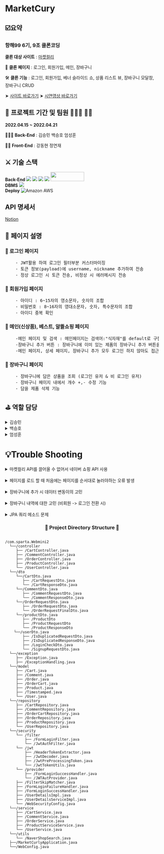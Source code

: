 # MarketCury

## ☑️요약

### 항해99 6기, 9조 클론코딩

**클론 대상 사이트** : [마켓컬리](https://www.kurly.com/shop/main/index.php?utm_source=1055&utm_medium=2202&utm_campaign=home_hashtag&utm_term=&gclid=Cj0KCQiA09eQBhCxARIsAAYRiymFTo_B-h_Ud0gO_bvKSG36IaBralIpgBFdb2WKsfT25LH5s8RrK-4aAm26EALw_wcB#%EB%A7%88%EC%BC%93%EC%BB%AC%EB%A6%AC&utm_content=brand)

📸  **클론 페이지** : 로그인, 회원가입, 메인, 장바구니

🛠  **클론 기능** : 로그인, 회원가입, 베너 슬라이드 쇼, 상품 리스트 뷰, 장바구니 모달창, 장바구니 CRUD

➤ [사이트 바로가기](https://www.youtube.com/)
➤ [시연영상 바로가기](https://www.youtube.com/)

## 📅 프로젝트 기간 및 팀원 👨🏻‍💻 👩‍💻
**2022.04.15 ~ 2022.04.21**

👨‍👩‍👧 **Back-End** : 김승민 백승호 엄성훈

👨‍👦 **Front-End** : 강동현 정연재
## ⚔️ 기술 스택
**Back-End**
<img src="https://img.shields.io/badge/spring-6DB33F?style=for-the-badge&logo=spring&logoColor=white">
<img src="https://img.shields.io/badge/Springboot-6DB33F?style=for-the-badge&logo=Springboot&logoColor=white">
<img src="https://img.shields.io/badge/java-007396?style=for-the-badge&logo=java&logoColor=white">
<img src="https://img.shields.io/badge/gradle-02303A?style=for-the-badge&logo=gradle&logoColor=white">
<img src= "https://img.shields.io/badge/IntelliJIDEA-000000.svg?style=for-the-badge&logo=intellij-idea&logoColor=white" width="110" height="30"/>
<br>
**DBMS**
<img src="https://img.shields.io/badge/mysql-4479A1?style=for-the-badge&logo=mysql&logoColor=white">
<br>
**Deploy**
<img alt="Amazon AWS" src ="https://img.shields.io/badge/Amazon AWS-232F3E.svg?&style=for-the-badge&logo=Amazon AWS&logoColor=white"/>
## API 명세서

[Notion](https://www.notion.so/d6ccc5c59dd841da9532f1d70a8dac0a?v=ea74b86d8e3848bd85920b580faef273)
## 📜  페이지 설명
### 📎  로그인 페이지
<pre>
    - JWT활용 하여 로그인 필터부분 커스터마이징
    - 토큰 정보(payload)에 username, nickname 추가하여 전송
    - 정상 로그인 시 토큰 전송, 비정상 시 에러메시지 전송
</pre>
### 📎  회원가입 페이지
<pre>
    - 아이디 : 6~15자의 영소문자, 숫자의 조합
    - 비밀번호 : 8~16자의 영대소문자, 숫자, 특수문자의 조합
    - 아이디 중복 확인
</pre>
### 📎  메인(신상품), 베스트, 알뜰쇼핑 페이지
<pre>
    -메인 페이지 및 검색 : 메인페이지는 검색어:"식자재"를 default로 구현
    -장바구니 추가 버튼 : 장바구니에 이미 있는 제품의 장바구니 추가 버튼을 누르면 장바구니의 수량 증가
    -메인 페이지, 상세 페이지, 장바구니 추가 모두 로그인 하지 않아도 접근 가능
</pre>
### 📎  장바구니 페이지
<pre>
    - 장바구니에 담은 상품을 조회 (로그인 유저 & 비 로그인 유저)
    - 장바구니 페이지 내에서 개수 +,- 수정 기능
    - 담을 제품 삭제 기능
</pre>
## ⛳️  역할 담당
<details>
    <summary>김승민</summary>
    <!-- summary 아래 한칸 공백 두고 내용 삽입 -->
        * [기능] 전체 상품 조회, 검색(NAVER API), 상세 상품 조회, 상품 주문하기
  </details>
<details>
    <summary>백승호</summary>
    <!-- summary 아래 한칸 공백 두고 내용 삽입 -->
        * [기능] 회원가입, 로그인, 로그인체크, 아이디 중복, 리뷰(작성, 조회, 수정, 삭제), 장바구니 상품추가(비로그인 -> 로그인 전환)
  </details>
<details>
    <summary>엄성훈</summary>
    <!-- summary 아래 한칸 공백 두고 내용 삽입 -->
        * [기능] 장바구니 상품추가, 장바구니 전체조회, 장바구니 물품 삭제
  </details>
  
# 💡Trouble Shooting
<details>
    <summary>마켓컬리 API를 끌어올 수 없어서 네이버 쇼핑 API 사용</summary>
    <!-- summary 아래 한칸 공백 두고 내용 삽입 -->
        * 네이버 쇼핑을 전부 저장하는 것은 비효율 적이라 Product 부분을 검색을 할 때마다 저장 하도록 함
  </details>
<br>
<details>
    <summary>페이지를 로드 할 때 처음에는 페이지를 순서대로 눌러야하는 오류 발생</summary>
    <!-- summary 아래 한칸 공백 두고 내용 삽입 -->
        * 이 부분은 Product 저장 방식의 문제라 변경하지 못함
  </details>
<br>
<details>
    <summary>장바구니에 추가 시 데이터 변동이의 고민</summary>
    <!-- summary 아래 한칸 공백 두고 내용 삽입 -->
        * 장바구니에 추가 시 +,- 로 수량과 가격을 변경할 수 있는 부분이 필요
        > 변경되는 부분은 모두 프론트에서 처리하고 
        > 데이터의 최종값을 API를 통해서 DB에 저장
  </details>
<br>
<details>
    <summary> 장바구니 내역에 대한 고민 (비회원 -> 로그인 전환 시)</summary>
    <!-- summary 아래 한칸 공백 두고 내용 삽입 -->
        * 비회원으로 장바구니 주문 시 주문 내역이, 로그인 했을 때 그대로 저장되는 마켓컬리 기능에 대한 고민 
        > 비회원 주문시 프론트엔드의 local stroage를 활용하여 정보를 저장
        > 로그인 시 로그인 API호출과 함께 유저의 장바구니로 전송되도록 API를 추가하여 
        > local storage 정보를 넘겨 받아 DB저장
  </details>
<br>
<details>
    <summary> JPA 쿼리 메소드 문제</summary>
    <!-- summary 아래 한칸 공백 두고 내용 삽입 -->
        * Cart에서 ProductId를 이용하여 삭제할 때, Cart엔티티에서 설정한 이름이 아닌 것으로 요청을 하여서 Status 500에러가 발생함
        > findByUserIdAndId -> findByUserIdAndProductId로 수정
  </details>
<h3 align="center"><b>📂 Project Directory Structure 📁</b></h3>
<pre>
<code>
/com.sparta.Webmini2
  └──/controller
     ├── /CartController.java
     ├── /CommentController.java
     ├── /OrderController.java
     ├── /ProductController.java
     └── /UserController.java
  └──/dto
     └──/CartDto.java
        ├── /CartRequestDto.java
        └── /CartResponseDto.java
     └──/CommentDto.java
        ├── /CommentRequestDto.java
        └── /CommentResponseDto.java
     └──/OrderRequestDto.java
        ├── /OrderRequestDto.java
        └── /OrderRequestFinalDto.java
     └──/productDto.java
        ├── /ProductDto
        ├── /ProductRequestDto
        └── /ProductResponseDto
    └──/userDto.java
        ├── /IsDuplicatedRequestDto.java
        ├── /IsDuplicatedResponseDto.java
        ├── /LoginCheckDto.java
        └── /SignupRequestDto.java
  └──/exception
     ├── /Exception.java
     ├── /ExceptionHandling.java
  └──/model
     ├── /Cart.java
     ├── /Comment.java
     ├── /Order.java
     ├── /OrderCart.java
     ├── /Product.java
     ├── /Timestamped.java
     └── /User.java
  └──/repository
     ├── /CartRepository.java
     ├── /CommentRepository.java
     ├── /OrderCartRepository.java
     ├── /OrderRepository.java
     ├── /ProductRepository.java
     └── /UserRepository.java
  └──/security
     └── /filter
         ├── /FormLoginFilter.java
         └── /JwtAuthFilter.java
     └── /jwt
         ├── /HeaderTokenExtractor.java
         ├── /JwtDecoder.java
         ├── /JwtPreProcessingToken.java
         └── /JwtTokenUtils.java
     └── /provider
         ├── /FormLoginSuccessHandler.java
         └── /JWTAutProvider.java
     ├── /FilterSkipMatcher.java
     ├── /FormLoginFailureHandler.java
     ├── /FormLoginSuccessHandler.java
     ├── /UserDetailsImpl.java
     ├── /UserDetailsServiceImpl.java
     └── /WebSecurityConfig.java
  └──/service
     ├── /CartService.java
     ├── /CommentService.java
     ├── /OrderService.java
     ├── /ProductServiceService.java
     └── /UserService.java
  └──/utils
     └── /NaverShopSearch.java
  ├──/MarketCurlyApplication.java
  └──/WebConfig.java
</code>
</pre>
